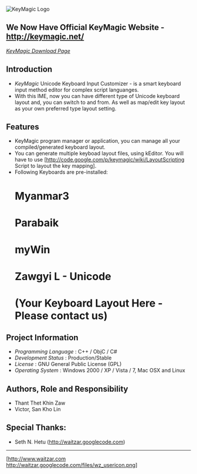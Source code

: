 ![KeyMagic Logo](http://sites.google.com/site/thantthetkz/key.png)

## We Now Have Official KeyMagic Website - http://keymagic.net/


*[KeyMagic Download Page](http://keymagic.net/downloads/)*

## Introduction

  * *KeyMagic* Unicode Keyboard Input Customizer - is a smart keyboard input method editor for complex script languanges.
  * With this IME, now you can have different type of Unicode keyboard layout and, you can switch to and from. As well as map/edit key layout as your own preferred type layout setting.

## Features

  * KeyMagic program manager or application, you can manage all your compiled/generated keyboard layout.
  * You can generate multiple keyboad layout files, using kEditor. You will have to use [http://code.google.com/p/keymagic/wiki/LayoutScripting Script to layout the key mapping].
  * Following Keyboards are pre-installed:
    # Myanmar3
    # Parabaik
    # myWin
    # Zawgyi L - Unicode
    # (Your Keyboard Layout Here - Please contact us)

## Project Information

 * *Programming Language* : C++ / ObjC / C#
 * *Development Status* : Production/Stable
 * *License* : GNU General Public License (GPL)
 * *Operating System* : Windows 2000 / XP / Vista / 7, Mac OSX and Linux

## Authors, Role and Responsibility

  * Thant Thet Khin Zaw
  * Victor, San Kho Lin

## Special Thanks:
  * Seth N. Hetu (http://waitzar.googlecode.com)

----
[http://www.waitzar.com http://waitzar.googlecode.com/files/wz_usericon.png]
